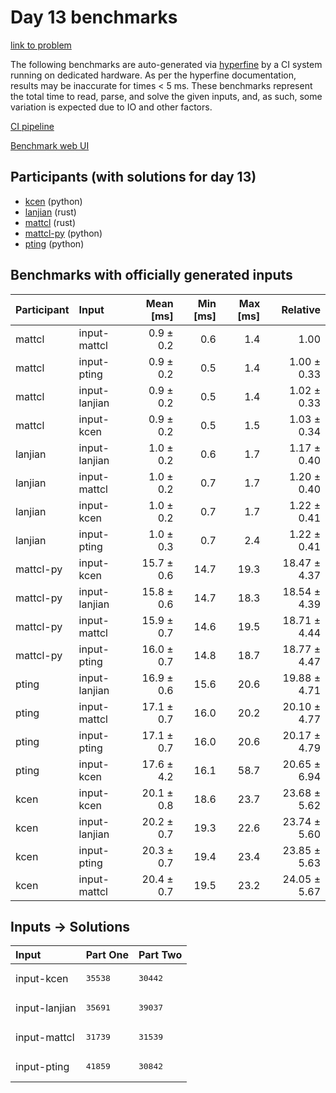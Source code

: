 # Day 13 benchmarks

[link to problem](https://adventofcode.com/2023/day/13)

The following benchmarks are auto-generated via
[hyperfine](https://github.com/sharkdp/hyperfine) by a CI system running on
dedicated hardware. As per the hyperfine documentation, results may be
inaccurate for times < 5 ms. These benchmarks represent the total time to read,
parse, and solve the given inputs, and, as such, some variation is expected due
to IO and other factors.

[CI pipeline](http://ci.papercode.net:8080/teams/main/pipelines/aoc2023)

[Benchmark web UI](https://aoc.ancalagon.black)


## Participants (with solutions for day 13)

- [kcen](https://github.com/kcen/aoc2023) (python)
- [lanjian](https://github.com/lanjian/aoc-2023) (rust)
- [mattcl](https://github.com/mattcl/aoc2023) (rust)
- [mattcl-py](https://github.com/mattcl/aoc2023-py) (python)
- [pting](https://github.com/pting/aoc2023) (python)


## Benchmarks with officially generated inputs

| Participant | Input | Mean [ms] | Min [ms] | Max [ms] | Relative |
|:---|:---|---:|---:|---:|---:|
| mattcl | input-mattcl | 0.9 ± 0.2 | 0.6 | 1.4 | 1.00 |
| mattcl | input-pting | 0.9 ± 0.2 | 0.5 | 1.4 | 1.00 ± 0.33 |
| mattcl | input-lanjian | 0.9 ± 0.2 | 0.5 | 1.4 | 1.02 ± 0.33 |
| mattcl | input-kcen | 0.9 ± 0.2 | 0.5 | 1.5 | 1.03 ± 0.34 |
| lanjian | input-lanjian | 1.0 ± 0.2 | 0.6 | 1.7 | 1.17 ± 0.40 |
| lanjian | input-mattcl | 1.0 ± 0.2 | 0.7 | 1.7 | 1.20 ± 0.40 |
| lanjian | input-kcen | 1.0 ± 0.2 | 0.7 | 1.7 | 1.22 ± 0.41 |
| lanjian | input-pting | 1.0 ± 0.3 | 0.7 | 2.4 | 1.22 ± 0.41 |
| mattcl-py | input-kcen | 15.7 ± 0.6 | 14.7 | 19.3 | 18.47 ± 4.37 |
| mattcl-py | input-lanjian | 15.8 ± 0.6 | 14.7 | 18.3 | 18.54 ± 4.39 |
| mattcl-py | input-mattcl | 15.9 ± 0.7 | 14.6 | 19.5 | 18.71 ± 4.44 |
| mattcl-py | input-pting | 16.0 ± 0.7 | 14.8 | 18.7 | 18.77 ± 4.47 |
| pting | input-lanjian | 16.9 ± 0.6 | 15.6 | 20.6 | 19.88 ± 4.71 |
| pting | input-mattcl | 17.1 ± 0.7 | 16.0 | 20.2 | 20.10 ± 4.77 |
| pting | input-pting | 17.1 ± 0.7 | 16.0 | 20.6 | 20.17 ± 4.79 |
| pting | input-kcen | 17.6 ± 4.2 | 16.1 | 58.7 | 20.65 ± 6.94 |
| kcen | input-kcen | 20.1 ± 0.8 | 18.6 | 23.7 | 23.68 ± 5.62 |
| kcen | input-lanjian | 20.2 ± 0.7 | 19.3 | 22.6 | 23.74 ± 5.60 |
| kcen | input-pting | 20.3 ± 0.7 | 19.4 | 23.4 | 23.85 ± 5.63 |
| kcen | input-mattcl | 20.4 ± 0.7 | 19.5 | 23.2 | 24.05 ± 5.67 |


## Inputs -> Solutions

| Input | Part One | Part Two |
|:---|:---|:---|
|input-kcen|<pre>35538</pre>|<pre>30442</pre>|
|input-lanjian|<pre>35691</pre>|<pre>39037</pre>|
|input-mattcl|<pre>31739</pre>|<pre>31539</pre>|
|input-pting|<pre>41859</pre>|<pre>30842</pre>|